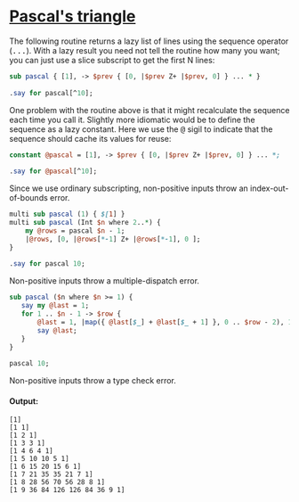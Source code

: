 [1]: http://rosettacode.org/wiki/Pascal's_triangle

# [Pascal's triangle][1]

The following routine returns a lazy list of lines using the sequence operator (<tt>...</tt>). With a lazy result you need not tell the routine how many you want; you can just use a slice subscript to get the first N lines:

```perl
sub pascal { [1], -> $prev { [0, |$prev Z+ |$prev, 0] } ... * }
 
.say for pascal[^10];
```


One problem with the routine above is that it might recalculate the sequence each time you call it. Slightly more idiomatic would be to define the sequence as a lazy constant. Here we use the <tt>@</tt> sigil to indicate that the sequence should cache its values for reuse:

```perl
constant @pascal = [1], -> $prev { [0, |$prev Z+ |$prev, 0] } ... *;
 
.say for @pascal[^10];
```


Since we use ordinary subscripting, non-positive inputs throw an index-out-of-bounds error.

```perl
multi sub pascal (1) { $[1] }
multi sub pascal (Int $n where 2..*) {
    my @rows = pascal $n - 1;
    |@rows, [0, |@rows[*-1] Z+ |@rows[*-1], 0 ];
}
 
.say for pascal 10;
```


Non-positive inputs throw a multiple-dispatch error.

```perl
sub pascal ($n where $n >= 1) {
   say my @last = 1;
   for 1 .. $n - 1 -> $row {
       @last = 1, |map({ @last[$_] + @last[$_ + 1] }, 0 .. $row - 2), 1;
       say @last;
   }
}
 
pascal 10;
```


Non-positive inputs throw a type check error.


#### Output:
```
[1]
[1 1]
[1 2 1]
[1 3 3 1]
[1 4 6 4 1]
[1 5 10 10 5 1]
[1 6 15 20 15 6 1]
[1 7 21 35 35 21 7 1]
[1 8 28 56 70 56 28 8 1]
[1 9 36 84 126 126 84 36 9 1]
```